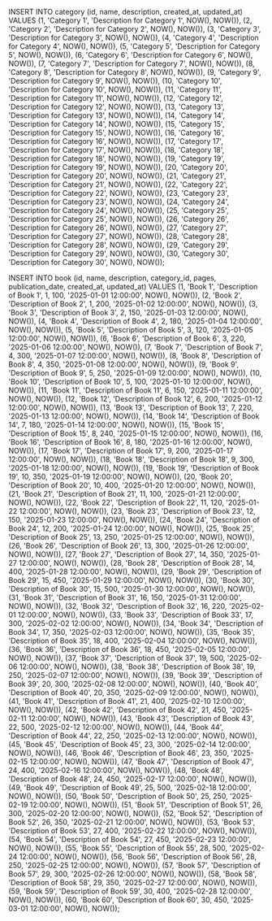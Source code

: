 INSERT INTO category (id, name, description, created_at, updated_at)
VALUES
(1, 'Category 1', 'Description for Category 1', NOW(), NOW()),
(2, 'Category 2', 'Description for Category 2', NOW(), NOW()),
(3, 'Category 3', 'Description for Category 3', NOW(), NOW()),
(4, 'Category 4', 'Description for Category 4', NOW(), NOW()),
(5, 'Category 5', 'Description for Category 5', NOW(), NOW()),
(6, 'Category 6', 'Description for Category 6', NOW(), NOW()),
(7, 'Category 7', 'Description for Category 7', NOW(), NOW()),
(8, 'Category 8', 'Description for Category 8', NOW(), NOW()),
(9, 'Category 9', 'Description for Category 9', NOW(), NOW()),
(10, 'Category 10', 'Description for Category 10', NOW(), NOW()),
(11, 'Category 11', 'Description for Category 11', NOW(), NOW()),
(12, 'Category 12', 'Description for Category 12', NOW(), NOW()),
(13, 'Category 13', 'Description for Category 13', NOW(), NOW()),
(14, 'Category 14', 'Description for Category 14', NOW(), NOW()),
(15, 'Category 15', 'Description for Category 15', NOW(), NOW()),
(16, 'Category 16', 'Description for Category 16', NOW(), NOW()),
(17, 'Category 17', 'Description for Category 17', NOW(), NOW()),
(18, 'Category 18', 'Description for Category 18', NOW(), NOW()),
(19, 'Category 19', 'Description for Category 19', NOW(), NOW()),
(20, 'Category 20', 'Description for Category 20', NOW(), NOW()),
(21, 'Category 21', 'Description for Category 21', NOW(), NOW()),
(22, 'Category 22', 'Description for Category 22', NOW(), NOW()),
(23, 'Category 23', 'Description for Category 23', NOW(), NOW()),
(24, 'Category 24', 'Description for Category 24', NOW(), NOW()),
(25, 'Category 25', 'Description for Category 25', NOW(), NOW()),
(26, 'Category 26', 'Description for Category 26', NOW(), NOW()),
(27, 'Category 27', 'Description for Category 27', NOW(), NOW()),
(28, 'Category 28', 'Description for Category 28', NOW(), NOW()),
(29, 'Category 29', 'Description for Category 29', NOW(), NOW()),
(30, 'Category 30', 'Description for Category 30', NOW(), NOW());

INSERT INTO book (id, name, description, category_id, pages, publication_date, created_at, updated_at)
VALUES
(1, 'Book 1', 'Description of Book 1', 1, 100, '2025-01-01 12:00:00', NOW(), NOW()),
(2, 'Book 2', 'Description of Book 2', 1, 200, '2025-01-02 12:00:00', NOW(), NOW()),
(3, 'Book 3', 'Description of Book 3', 2, 150, '2025-01-03 12:00:00', NOW(), NOW()),
(4, 'Book 4', 'Description of Book 4', 2, 180, '2025-01-04 12:00:00', NOW(), NOW()),
(5, 'Book 5', 'Description of Book 5', 3, 120, '2025-01-05 12:00:00', NOW(), NOW()),
(6, 'Book 6', 'Description of Book 6', 3, 220, '2025-01-06 12:00:00', NOW(), NOW()),
(7, 'Book 7', 'Description of Book 7', 4, 300, '2025-01-07 12:00:00', NOW(), NOW()),
(8, 'Book 8', 'Description of Book 8', 4, 350, '2025-01-08 12:00:00', NOW(), NOW()),
(9, 'Book 9', 'Description of Book 9', 5, 250, '2025-01-09 12:00:00', NOW(), NOW()),
(10, 'Book 10', 'Description of Book 10', 5, 100, '2025-01-10 12:00:00', NOW(), NOW()),
(11, 'Book 11', 'Description of Book 11', 6, 150, '2025-01-11 12:00:00', NOW(), NOW()),
(12, 'Book 12', 'Description of Book 12', 6, 200, '2025-01-12 12:00:00', NOW(), NOW()),
(13, 'Book 13', 'Description of Book 13', 7, 220, '2025-01-13 12:00:00', NOW(), NOW()),
(14, 'Book 14', 'Description of Book 14', 7, 180, '2025-01-14 12:00:00', NOW(), NOW()),
(15, 'Book 15', 'Description of Book 15', 8, 240, '2025-01-15 12:00:00', NOW(), NOW()),
(16, 'Book 16', 'Description of Book 16', 8, 180, '2025-01-16 12:00:00', NOW(), NOW()),
(17, 'Book 17', 'Description of Book 17', 9, 200, '2025-01-17 12:00:00', NOW(), NOW()),
(18, 'Book 18', 'Description of Book 18', 9, 300, '2025-01-18 12:00:00', NOW(), NOW()),
(19, 'Book 19', 'Description of Book 19', 10, 350, '2025-01-19 12:00:00', NOW(), NOW()),
(20, 'Book 20', 'Description of Book 20', 10, 400, '2025-01-20 12:00:00', NOW(), NOW()),
(21, 'Book 21', 'Description of Book 21', 11, 100, '2025-01-21 12:00:00', NOW(), NOW()),
(22, 'Book 22', 'Description of Book 22', 11, 120, '2025-01-22 12:00:00', NOW(), NOW()),
(23, 'Book 23', 'Description of Book 23', 12, 150, '2025-01-23 12:00:00', NOW(), NOW()),
(24, 'Book 24', 'Description of Book 24', 12, 200, '2025-01-24 12:00:00', NOW(), NOW()),
(25, 'Book 25', 'Description of Book 25', 13, 250, '2025-01-25 12:00:00', NOW(), NOW()),
(26, 'Book 26', 'Description of Book 26', 13, 300, '2025-01-26 12:00:00', NOW(), NOW()),
(27, 'Book 27', 'Description of Book 27', 14, 350, '2025-01-27 12:00:00', NOW(), NOW()),
(28, 'Book 28', 'Description of Book 28', 14, 400, '2025-01-28 12:00:00', NOW(), NOW()),
(29, 'Book 29', 'Description of Book 29', 15, 450, '2025-01-29 12:00:00', NOW(), NOW()),
(30, 'Book 30', 'Description of Book 30', 15, 500, '2025-01-30 12:00:00', NOW(), NOW()),
(31, 'Book 31', 'Description of Book 31', 16, 150, '2025-01-31 12:00:00', NOW(), NOW()),
(32, 'Book 32', 'Description of Book 32', 16, 220, '2025-02-01 12:00:00', NOW(), NOW()),
(33, 'Book 33', 'Description of Book 33', 17, 300, '2025-02-02 12:00:00', NOW(), NOW()),
(34, 'Book 34', 'Description of Book 34', 17, 350, '2025-02-03 12:00:00', NOW(), NOW()),
(35, 'Book 35', 'Description of Book 35', 18, 400, '2025-02-04 12:00:00', NOW(), NOW()),
(36, 'Book 36', 'Description of Book 36', 18, 450, '2025-02-05 12:00:00', NOW(), NOW()),
(37, 'Book 37', 'Description of Book 37', 19, 500, '2025-02-06 12:00:00', NOW(), NOW()),
(38, 'Book 38', 'Description of Book 38', 19, 250, '2025-02-07 12:00:00', NOW(), NOW()),
(39, 'Book 39', 'Description of Book 39', 20, 300, '2025-02-08 12:00:00', NOW(), NOW()),
(40, 'Book 40', 'Description of Book 40', 20, 350, '2025-02-09 12:00:00', NOW(), NOW()),
(41, 'Book 41', 'Description of Book 41', 21, 400, '2025-02-10 12:00:00', NOW(), NOW()),
(42, 'Book 42', 'Description of Book 42', 21, 450, '2025-02-11 12:00:00', NOW(), NOW()),
(43, 'Book 43', 'Description of Book 43', 22, 500, '2025-02-12 12:00:00', NOW(), NOW()),
(44, 'Book 44', 'Description of Book 44', 22, 250, '2025-02-13 12:00:00', NOW(), NOW()),
(45, 'Book 45', 'Description of Book 45', 23, 300, '2025-02-14 12:00:00', NOW(), NOW()),
(46, 'Book 46', 'Description of Book 46', 23, 350, '2025-02-15 12:00:00', NOW(), NOW()),
(47, 'Book 47', 'Description of Book 47', 24, 400, '2025-02-16 12:00:00', NOW(), NOW()),
(48, 'Book 48', 'Description of Book 48', 24, 450, '2025-02-17 12:00:00', NOW(), NOW()),
(49, 'Book 49', 'Description of Book 49', 25, 500, '2025-02-18 12:00:00', NOW(), NOW()),
(50, 'Book 50', 'Description of Book 50', 25, 250, '2025-02-19 12:00:00', NOW(), NOW()),
(51, 'Book 51', 'Description of Book 51', 26, 300, '2025-02-20 12:00:00', NOW(), NOW()),
(52, 'Book 52', 'Description of Book 52', 26, 350, '2025-02-21 12:00:00', NOW(), NOW()),
(53, 'Book 53', 'Description of Book 53', 27, 400, '2025-02-22 12:00:00', NOW(), NOW()),
(54, 'Book 54', 'Description of Book 54', 27, 450, '2025-02-23 12:00:00', NOW(), NOW()),
(55, 'Book 55', 'Description of Book 55', 28, 500, '2025-02-24 12:00:00', NOW(), NOW()),
(56, 'Book 56', 'Description of Book 56', 28, 250, '2025-02-25 12:00:00', NOW(), NOW()),
(57, 'Book 57', 'Description of Book 57', 29, 300, '2025-02-26 12:00:00', NOW(), NOW()),
(58, 'Book 58', 'Description of Book 58', 29, 350, '2025-02-27 12:00:00', NOW(), NOW()),
(59, 'Book 59', 'Description of Book 59', 30, 400, '2025-02-28 12:00:00', NOW(), NOW()),
(60, 'Book 60', 'Description of Book 60', 30, 450, '2025-03-01 12:00:00', NOW(), NOW());
